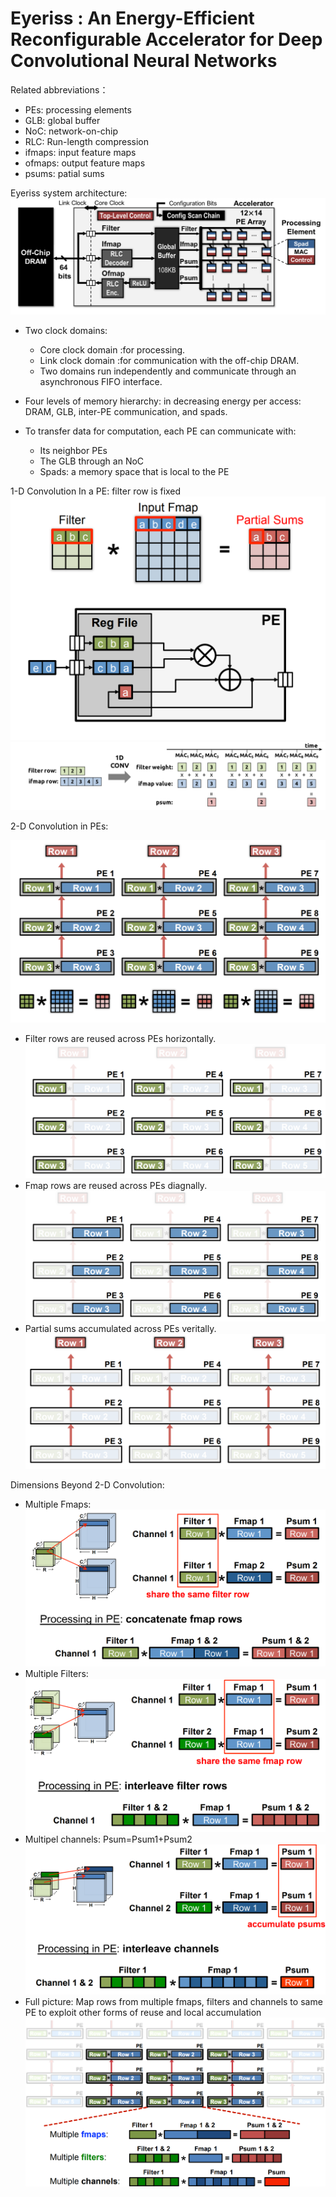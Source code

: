 # Eyeriss : An Energy-Efficient Reconfigurable Accelerator for Deep Convolutional Neural Networks

Related abbreviations：
- PEs: processing elements
- GLB: global buffer
- NoC: network-on-chip
- RLC: Run-length compression 
- ifmaps: input feature maps
- ofmaps: output feature maps
- psums: patial sums



Eyeriss system architecture: 
![alt text](../../assets/MarkdownImg/image-15.png)
- Two clock domains:
  - Core clock domain :for processing.
  - Link clock domain :for communication with the off-chip DRAM.
  - Two domains run independently and communicate through an asynchronous FIFO interface.

- Four levels of memory hierarchy: in decreasing energy per access: DRAM, GLB, inter-PE communication, and spads.
- To transfer data for computation, each PE can communicate with:
  -  Its neighbor PEs
  -  The GLB through an NoC
  -  Spads: a memory space that is local to the PE

1-D Convolution In a PE: filter row is fixed
![alt text](../../assets/MarkdownImg/image-16.png)
![alt text](../../assets/MarkdownImg/image-14.png)

2-D Convolution in PEs:

![alt text](../../assets/MarkdownImg/image-17.png)

- Filter rows are reused across PEs horizontally.
  ![alt text](../../assets/MarkdownImg/image-18.png)
- Fmap rows are reused across PEs diagnally.
  ![alt text](../../assets/MarkdownImg/image-19.png)
- Partial sums accumulated across PEs veritally.
  ![alt text](../../assets/MarkdownImg/image-20.png)

Dimensions Beyond 2-D Convolution:
- Multiple Fmaps:
  ![alt text](../../assets/MarkdownImg/image-21.png)
- Multiple Filters:
  ![alt text](../../assets/MarkdownImg/image-22.png)
- Multipel channels: Psum=Psum1+Psum2
  ![alt text](../../assets/MarkdownImg/image-23.png)
- Full picture: Map rows from multiple fmaps, filters and channels to same PE to exploit other forms of reuse and local accumulation
  ![alt text](../../assets/MarkdownImg/image-24.png)